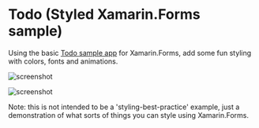 Todo (Styled Xamarin.Forms sample)
===========

Using the basic [Todo sample app](https://github.com/xamarin/xamarin-forms-samples/tree/master/Todo) for Xamarin.Forms, add some fun styling with colors, fonts and animations.

![screenshot](https://raw.githubusercontent.com/xamarin/xamarin-forms-samples/master/TodoStyled/Screenshots/ALL-list-sml.png "List")

![screenshot](https://raw.githubusercontent.com/xamarin/xamarin-forms-samples/master/TodoStyled/Screenshots/ALL-detail-sml.png "Detail")

Note: this is not intended to be a 'styling-best-practice' example, just a demonstration of what sorts of things you can style using Xamarin.Forms.